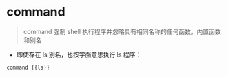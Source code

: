 # command

> command 强制 shell 执行程序并忽略具有相同名称的任何函数，内置函数和别名

- 即使存在 ls 别名，也按字面意思执行 ls 程序：

`command {{ls}}`

[#]: contributors: ([石头])